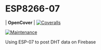 # ESP8266-07

| **OpenCover** | [![Coveralls](https://coveralls.io/repos/github/tygerbytes/ResourceFitness/badge.svg?branch=master)](https://github.com/altaiirdesmond/Android-Bluetooth-App)

[![Maintenance](https://img.shields.io/badge/Maintained%3F-no-red.svg)](https://bitbucket.org/lbesson/ansi-colors)

Using ESP-07 to post DHT data on Firebase
